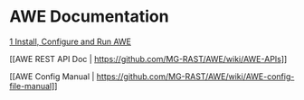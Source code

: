 # AWE Documentation

[1 Install, Configure and Run AWE](https://github.com/MG-RAST/AWE/wiki/1-Install,-Configure-and-Run-AWE)



[[AWE REST API Doc | https://github.com/MG-RAST/AWE/wiki/AWE-APIs]]

[[AWE Config Manual | https://github.com/MG-RAST/AWE/wiki/AWE-config-file-manual]]

